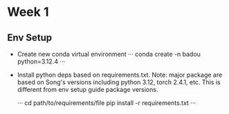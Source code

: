 # Week 1

## Env Setup

- Create new conda virtual environment
    ···
    conda create -n badou python=3.12.4
    ···

- Install python deps based on requirements.txt. Note: major package are based on Song's versions including python 3.12, torch 2.4.1, etc. This is different from env setup guide package versions. 

    ···
    cd path/to/requirements/file
    pip install -r requirements.txt
    ···